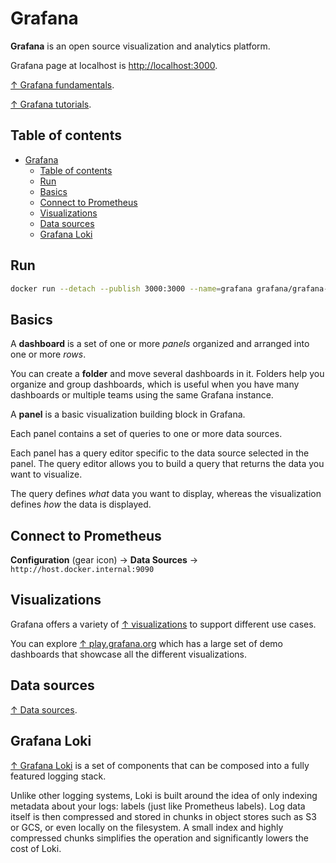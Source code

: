 # Grafana

**Grafana** is an open source visualization and analytics platform.

Grafana page at localhost is <http://localhost:3000>.

[↑ Grafana fundamentals](https://grafana.com/tutorials/grafana-fundamentals).

[↑ Grafana tutorials](https://grafana.com/tutorials).

## Table of contents

- [Grafana](#grafana)
  - [Table of contents](#table-of-contents)
  - [Run](#run)
  - [Basics](#basics)
  - [Connect to Prometheus](#connect-to-prometheus)
  - [Visualizations](#visualizations)
  - [Data sources](#data-sources)
  - [Grafana Loki](#grafana-loki)

## Run

```bash
docker run --detach --publish 3000:3000 --name=grafana grafana/grafana-enterprise
```

## Basics

A **dashboard** is a set of one or more *panels* organized and arranged into one or more *rows*.

You can create a **folder** and move several dashboards in it. Folders help you organize and group dashboards, which is useful when you have many dashboards or multiple teams using the same Grafana instance.

A **panel** is a basic visualization building block in Grafana.

Each panel contains a set of queries to one or more data sources.

Each panel has a query editor specific to the data source selected in the panel. The query editor allows you to build a query that returns the data you want to visualize.

The query defines *what* data you want to display, whereas the visualization defines *how* the data is displayed.

## Connect to Prometheus

**Configuration** (gear icon) → **Data Sources** → `http://host.docker.internal:9090`

## Visualizations

Grafana offers a variety of [↑ visualizations](https://grafana.com/docs/grafana/latest/panels-visualizations/visualizations) to support different use cases.

You can explore [↑ play.grafana.org](https://play.grafana.org) which has a large set of demo dashboards that showcase all the different visualizations.

## Data sources

[↑ Data sources](https://grafana.com/docs/grafana/latest/datasources).

## Grafana Loki

[↑ Grafana Loki](https://grafana.com/docs/loki/latest) is a set of components that can be composed into a fully featured logging stack.

Unlike other logging systems, Loki is built around the idea of only indexing metadata about your logs: labels (just like Prometheus labels). Log data itself is then compressed and stored in chunks in object stores such as S3 or GCS, or even locally on the filesystem. A small index and highly compressed chunks simplifies the operation and significantly lowers the cost of Loki.
